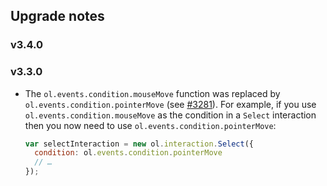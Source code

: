 ## Upgrade notes

### v3.4.0

### v3.3.0

* The `ol.events.condition.mouseMove` function was replaced by `ol.events.condition.pointerMove` (see [#3281](https://github.com/openlayers/ol3/pull/3281)). For example, if you use `ol.events.condition.mouseMove` as the condition in a `Select` interaction then you now need to use `ol.events.condition.pointerMove`:

  ```js
  var selectInteraction = new ol.interaction.Select({
    condition: ol.events.condition.pointerMove
    // …
  });
  ```
